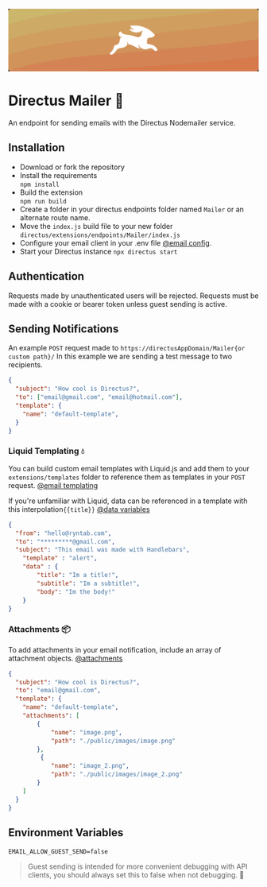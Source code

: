 ![Tux, the Linux mascot](/assets/banner.png)

# Directus Mailer 💬
An endpoint for sending emails with the Directus Nodemailer service. 

## Installation
- Download or fork the repository
- Install the requirements\
  `npm install`
- Build the extension\
  `npm run build`
- Create a folder in your directus endpoints folder named `Mailer` or an alternate route name.
- Move the `index.js` build file to your new folder  `directus/extensions/endpoints/Mailer/index.js`
- Configure your email client in your .env file  [@email config](https://docs.directus.io/configuration/config-options/#email).
- Start your Directus instance `npx directus start`

## Authentication
Requests made by unauthenticated users will be rejected. Requests must be made with a cookie or bearer token unless guest sending is active.


## Sending Notifications
An example `POST` request made to `https://directusAppDomain/Mailer{or custom path}/`
In this example we are sending a test message to two recipients. 
```JSON
{
  "subject": "How cool is Directus?",
  "to": ["email@gmail.com", "email@hotmail.com"],
  "template": {
    "name": "default-template",
  }
}
```
### Liquid Templating 💧
You can build custom email templates with Liquid.js and add them to your `extensions/templates` folder to reference them as templates in your `POST` request. [@email templating](https://docs.directus.io/extensions/email-templates/#_1-create-a-template-file)

If you're unfamiliar with Liquid, data can be referenced in a template with this interpolation`{{title}}` [@data variables](https://liquidjs.com/tutorials/intro-to-liquid.html)
```JSON
{
  "from": "hello@ryntab.com",
  "to": "*********@gmail.com",
  "subject": "This email was made with Handlebars",
	"template" : "alert",
	"data" : {
		"title": "Im a title!",
		"subtitle": "Im a subtitle!",
		"body": "Im the body!"
	}
}
```
### Attachments 📦
To add attachments in your email notification, include an array of attachment objects. [@attachments](https://nodemailer.com/message/attachments/)
```JSON
{
  "subject": "How cool is Directus?",
  "to": "email@gmail.com",
  "template": {
    "name": "default-template",
    "attachments": [
        {
            "name": "image.png",
            "path": "./public/images/image.png"
        },
         {
            "name": "image_2.png",
            "path": "./public/images/image_2.png"
        }
    ]
  }
}
```

## Environment Variables
```
EMAIL_ALLOW_GUEST_SEND=false
```

> Guest sending is intended for more convenient debugging with API clients, you should always set this to false when not debugging. 🚨
